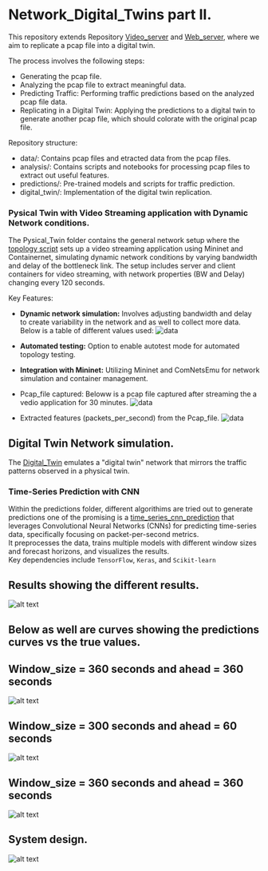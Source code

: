 # Network_Digital_Twins part II.
This repository extends Repository [Video_server](https://github.com/johnsengendo/Video_server) and [Web_server](https://github.com/johnsengendo/Web_server), where we aim to replicate a pcap file into a digital twin.

The process involves the following steps:
- Generating the pcap file.
- Analyzing the pcap file to extract meaningful data.
- Predicting Traffic: Performing traffic predictions based on the analyzed pcap file data.
- Replicating in a Digital Twin: Applying the predictions to a digital twin to generate another pcap file, which should colorate with the original pcap file.

Repository structure:

- data/: Contains pcap files and etracted data from the pcap files.
- analysis/:  Contains scripts and notebooks for processing pcap files to extract out useful features.
- predictions/: Pre-trained models and scripts for traffic prediction.
- digital_twin/: Implementation of the digital twin replication.

### Pysical Twin with Video Streaming application with Dynamic Network conditions.

The Pysical_Twin folder contains the general network setup where the [topology script](https://github.com/johnsengendo/DigitalTwins_part2/blob/main/Physical_Twin/network-topology-script.py) sets up a video streaming application using Mininet and Containernet, simulating dynamic network conditions by varying bandwidth and delay of the bottleneck link. The setup includes server and client containers for video streaming, with network properties (BW and Delay) changing every 120 seconds.

Key Features:
- **Dynamic network simulation:** Involves adjusting bandwidth and delay to create variability in the network and as well to collect more data. Below is a table of different values used:
![data](https://github.com/johnsengendo/DigitalTwins_part2/blob/main/Images/Screenshot%202024-09-04%20103539.png)
- **Automated testing:** Option to enable autotest mode for automated topology testing.
- **Integration with Mininet:** Utilizing Mininet and ComNetsEmu for network simulation and container management.
- Pcap_file captured: Beloww is a pcap file captured after streaming the a vedio application for 30 minutes.
![data](https://github.com/johnsengendo/DigitalTwins_part2/blob/main/Images/Screenshot%202024-09-04%20112810.png)

- Extracted features (packets_per_second) from the Pcap_file.
![data](https://github.com/johnsengendo/DigitalTwins_part2/blob/main/Images/Screenshot%202024-09-04%20113955.png)

## Digital Twin Network simulation.

The [Digital_Twin](https://github.com/johnsengendo/DigitalTwins_part2/blob/main/Digital_Twin/digital_twin.py) emulates a "digital twin" network that mirrors the traffic patterns observed in a physical twin.
### Time-Series Prediction with CNN

Within the predictions folder, different algorithims are tried out to generate predictions one of the promising is a [time_series_cnn_prediction](https://github.com/johnsengendo/DigitalTwins_part2/blob/main/predictions/time_series_cnn_prediction.py) that leverages Convolutional Neural Networks (CNNs) for predicting time-series data, specifically focusing on packet-per-second metrics.  
It preprocesses the data, trains multiple models with different window sizes and forecast horizons, and visualizes the results.  
Key dependencies include `TensorFlow`, `Keras`, and `Scikit-learn`

## Results showing the different results.
![alt text](https://github.com/johnsengendo/DigitalTwins_part2/blob/main/Images/Screenshot%202024-09-06%20131235.png)
## Below as well are curves showing the predictions curves vs the true values.
## Window_size = 360 seconds and ahead = 360 seconds
![alt text](https://github.com/johnsengendo/DigitalTwins_part2/blob/main/Images/Screenshot%202024-09-06%20130413.png)

## Window_size = 300 seconds and ahead = 60 seconds
![alt text](https://github.com/johnsengendo/DigitalTwins_part2/blob/main/Images/Screenshot%202024-09-06%20130638.png)
## Window_size = 360 seconds and ahead = 360 seconds

![alt text](https://github.com/johnsengendo/DigitalTwins_part2/blob/main/Images/Screenshot%202024-09-06%20130750.png)
## System design.
![alt text](https://github.com/johnsengendo/DigitalTwins_part2/blob/main/Images/Image.jpg)
